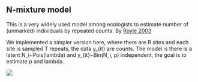 ## N-mixture model

This is a very widely used model among ecologists to estimate number of (unmarked) individuals by repeated counts. By [Royle 2003](https://onlinelibrary.wiley.com/doi/full/10.1111/j.0006-341X.2004.00142.x)

We implemented a simpler version here, where there are R sites and each site is sampled T repeats, the data y_{it} are counts. The model is there is a latent N_i~Pois(lambda) and y_{it}~Bin(N_i, p) independent, the goal is to estimate p and lambda. 

![](https://raw.githubusercontent.com/YunyiShen/weird-posteriors/master/banana/N-mixture/p_lambda.png)
